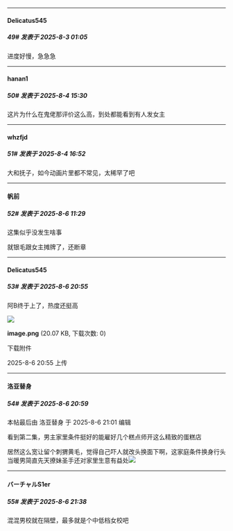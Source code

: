 ﻿
*****

####  Delicatus545  
##### 49#       发表于 2025-8-3 01:05

进度好慢，急急急


*****

####  hanan1  
##### 50#       发表于 2025-8-4 15:30

这片为什么在鬼佬那评价这么高，到处都能看到有人发女主


*****

####  whzfjd  
##### 51#       发表于 2025-8-4 16:52

大和抚子，如今动画片里都不常见，太稀罕了吧


*****

####  帆前  
##### 52#       发表于 2025-8-6 11:29

这集似乎没发生啥事

就银毛跟女主摊牌了，还断章


*****

####  Delicatus545  
##### 53#       发表于 2025-8-6 20:55

阿B终于上了，热度还挺高

<img src="https://img.stage1st.com/forum/202508/06/205523m2a5mf5i5qq1q5aq.png" referrerpolicy="no-referrer">

<strong>image.png</strong> (20.07 KB, 下载次数: 0)

下载附件

2025-8-6 20:55 上传


*****

####  洛亚替身  
##### 54#       发表于 2025-8-6 20:59

 本帖最后由 洛亚替身 于 2025-8-6 21:01 编辑 

看到第二集，男主家里条件挺好的能雇好几个糕点师开这么精致的蛋糕店

居然这么宽让留个刺猬黄毛，觉得自己吓人就改头换面下啊，这家庭条件换身行头当暖男简直先天撩妹圣手还对家里生意有益处<img src="https://static.stage1st.com/image/smiley/face2017/002.png" referrerpolicy="no-referrer">


*****

####  バーチャルS1er  
##### 55#       发表于 2025-8-6 21:38

混混男校就在隔壁，最多就是个中低档女校吧

